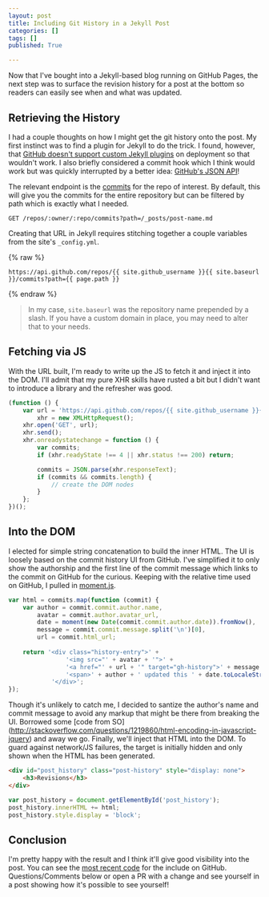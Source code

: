 ```yaml
---
layout: post
title: Including Git History in a Jekyll Post
categories: []
tags: []
published: True

---
```


Now that I've bought into a Jekyll-based blog running on GitHub Pages, the next step was to surface
the revision history for a post at the bottom so readers can easily see when and what was updated.

## Retrieving the History

I had a couple thoughts on how I might get the git history onto the post. My first instinct was to
find a plugin for Jekyll to do the trick. I found, however, that [GitHub doesn't support custom
Jekyll plugins](http://jekyllrb.com/docs/plugins/) on deployment so that wouldn't work. I also
briefly considered a commit hook which I think would work but was quickly interrupted by a better
idea: [GitHub's JSON API](https://developer.github.com/v3/)!

The relevant endpoint is the [commits](https://developer.github.com/v3/repos/commits/) for the repo
of interest. By default, this will give you the commits for the entire repository but can be
filtered by path which is exactly what I needed.

```
GET /repos/:owner/:repo/commits?path=/_posts/post-name.md
```

Creating that URL in Jekyll requires stitching together a couple variables from the site's
`_config.yml`.

{% raw %}
```liquid
https://api.github.com/repos/{{ site.github_username }}{{ site.baseurl }}/commits?path={{ page.path }}
```
{% endraw %}

> In my case, `site.baseurl` was the repository name prepended by a slash. If you have a custom
> domain in place, you may need to alter that to your needs.

## Fetching via JS

With the URL built, I'm ready to write up the JS to fetch it and inject it into the DOM. I'll admit
that my pure XHR skills have rusted a bit but I didn't want to introduce a library and the refresher
was good.

```javascript
(function () {
	var url = 'https://api.github.com/repos/{{ site.github_username }}{{ site.baseurl }}/commits?path={{ page.path }}',
		xhr = new XMLHttpRequest();
	xhr.open('GET', url);
	xhr.send();
	xhr.onreadystatechange = function () {
		var commits;
		if (xhr.readyState !== 4 || xhr.status !== 200) return;

		commits = JSON.parse(xhr.responseText);
		if (commits && commits.length) {
			// create the DOM nodes
		}
	};
})();
```

## Into the DOM

I elected for simple string concatenation to build the inner HTML. The UI is loosely based on the
commit history UI from GitHub. I've simplified it to only show the authorship and the first line of
the commit message which links to the commit on GitHub for the curious. Keeping with the relative
time used on GitHub, I pulled in [moment.js](http://momentjs.com).

```javascript
var html = commits.map(function (commit) {
	var author = commit.commit.author.name,
		avatar = commit.author.avatar_url,
		date = moment(new Date(commit.commit.author.date)).fromNow(),
		message = commit.commit.message.split('\n')[0],
		url = commit.html_url;
	
	return '<div class="history-entry">' +
				'<img src="' + avatar + '">' +
				'<a href="' + url + '" target="gh-history">' + message + '</a>' +
				'<span>' + author + ' updated this ' + date.toLocaleString() + '</span>' + 
			'</div>';
});
```

Though it's unlikely to catch me, I decided to santize the author's name and commit message to avoid
any markup that might be there from breaking the UI. Borrowed some [code from SO]
(http://stackoverflow.com/questions/1219860/html-encoding-in-javascript-jquery) and away we go.
Finally, we'll inject that HTML into the DOM. To guard against network/JS failures, the target is
initially hidden and only shown when the HTML has been generated.

```html
<div id="post_history" class="post-history" style="display: none">
	<h3>Revisions</h3>
</div>
```
```javascript
var post_history = document.getElementById('post_history');
post_history.innerHTML += html;
post_history.style.display = 'block';
```

## Conclusion

I'm pretty happy with the result and I think it'll give good visibility into the post. You can see
the [most recent code](https://github.com/ryanjduffy/blog/blob/gh-pages/_includes/history.html) for
the include on GitHub. Questions/Comments below or open a PR with a change and see yourself in a
post showing how it's possible to see yourself!